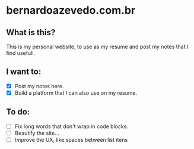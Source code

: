 # bernardoazevedo.com.br

## What is this?
This is my personal website, to use as my resume and post my notes that I find usefull.

## I want to:
- [x] Post my notes here.
- [x] Build a platform that I can also use on my resume.

## To do:
- [ ] Fix long words that don't wrap in code blocks.
- [ ] Beautify the site...
- [ ] Improve the UX, like spaces between list itens
